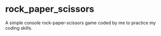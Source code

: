 # rock_paper_scissors
A simple console rock-paper-scissors game coded by me to practice my coding skills.
